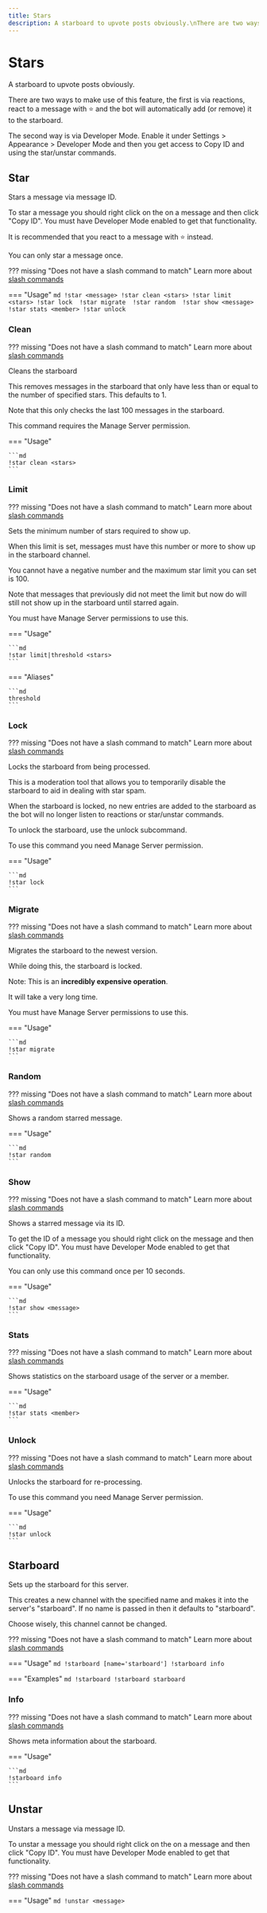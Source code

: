 ```yaml
---
title: Stars
description: A starboard to upvote posts obviously.\nThere are two ways to make use of this feature, the first is via reactions, react to a message with ⭐ and the bot will automatically add (or remove) it to the starboard.\nThe second way is via Developer Mode. Enable it under Settings > Appearance > Developer Mode and then you get access to Copy ID and using the star/unstar commands.
---
```

# Stars

A starboard to upvote posts obviously.

There are two ways to make use of this feature, the first is
via reactions, react to a message with ⭐ and
the bot will automatically add (or remove) it to the starboard.

The second way is via Developer Mode. Enable it under Settings >
Appearance > Developer Mode and then you get access to Copy ID
and using the star/unstar commands.

## Star

Stars a message via message ID.

To star a message you should right click on the on a message and then
click "Copy ID". You must have Developer Mode enabled to get that
functionality.

It is recommended that you react to a message with ⭐ instead.

You can only star a message once.

??? missing "Does not have a slash command to match"
	Learn more about [slash commands](/#slash-commands)

=== "Usage"
	```md
	!star <message>
	!star clean <stars>
	!star limit <stars>
	!star lock 
	!star migrate 
	!star random 
	!star show <message>
	!star stats <member>
	!star unlock 
	```

### Clean

??? missing "Does not have a slash command to match"
	Learn more about [slash commands](/#slash-commands)

Cleans the starboard

This removes messages in the starboard that only have less
than or equal to the number of specified stars. This defaults to 1.

Note that this only checks the last 100 messages in the starboard.

This command requires the Manage Server permission.

=== "Usage"

	```md
	!star clean <stars>
	```

### Limit

??? missing "Does not have a slash command to match"
	Learn more about [slash commands](/#slash-commands)

Sets the minimum number of stars required to show up.

When this limit is set, messages must have this number
or more to show up in the starboard channel.

You cannot have a negative number and the maximum
star limit you can set is 100.

Note that messages that previously did not meet the
limit but now do will still not show up in the starboard
until starred again.

You must have Manage Server permissions to use this.

=== "Usage"

	```md
	!star limit|threshold <stars>
	```

=== "Aliases"

	```md
	threshold
	```

### Lock

??? missing "Does not have a slash command to match"
	Learn more about [slash commands](/#slash-commands)

Locks the starboard from being processed.

This is a moderation tool that allows you to temporarily
disable the starboard to aid in dealing with star spam.

When the starboard is locked, no new entries are added to
the starboard as the bot will no longer listen to reactions or
star/unstar commands.

To unlock the starboard, use the unlock subcommand.

To use this command you need Manage Server permission.

=== "Usage"

	```md
	!star lock 
	```

### Migrate

??? missing "Does not have a slash command to match"
	Learn more about [slash commands](/#slash-commands)

Migrates the starboard to the newest version.

While doing this, the starboard is locked.

Note: This is an **incredibly expensive operation**.

It will take a very long time.

You must have Manage Server permissions to use this.

=== "Usage"

	```md
	!star migrate 
	```

### Random

??? missing "Does not have a slash command to match"
	Learn more about [slash commands](/#slash-commands)

Shows a random starred message.

=== "Usage"

	```md
	!star random 
	```

### Show

??? missing "Does not have a slash command to match"
	Learn more about [slash commands](/#slash-commands)

Shows a starred message via its ID.

To get the ID of a message you should right click on the
message and then click "Copy ID". You must have
Developer Mode enabled to get that functionality.

You can only use this command once per 10 seconds.

=== "Usage"

	```md
	!star show <message>
	```

### Stats

??? missing "Does not have a slash command to match"
	Learn more about [slash commands](/#slash-commands)

Shows statistics on the starboard usage of the server or a member.

=== "Usage"

	```md
	!star stats <member>
	```

### Unlock

??? missing "Does not have a slash command to match"
	Learn more about [slash commands](/#slash-commands)

Unlocks the starboard for re-processing.

To use this command you need Manage Server permission.

=== "Usage"

	```md
	!star unlock 
	```

## Starboard

Sets up the starboard for this server.

This creates a new channel with the specified name
and makes it into the server's "starboard". If no
name is passed in then it defaults to "starboard".

Choose wisely, this channel cannot be changed.

??? missing "Does not have a slash command to match"
	Learn more about [slash commands](/#slash-commands)

=== "Usage"
	```md
	!starboard [name='starboard']
	!starboard info 
	```

=== "Examples"
	```md
	!starboard
	!starboard starboard
	```

### Info

??? missing "Does not have a slash command to match"
	Learn more about [slash commands](/#slash-commands)

Shows meta information about the starboard.

=== "Usage"

	```md
	!starboard info 
	```

## Unstar

Unstars a message via message ID.

To unstar a message you should right click on the on a message and then
click "Copy ID". You must have Developer Mode enabled to get that
functionality.

??? missing "Does not have a slash command to match"
	Learn more about [slash commands](/#slash-commands)

=== "Usage"
	```md
	!unstar <message>
	```
